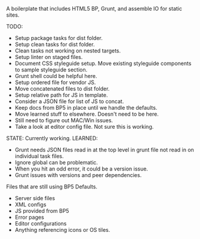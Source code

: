 A boilerplate that includes HTML5 BP, Grunt, and assemble IO for static sites.

TODO:
* Setup package tasks for dist folder.
* Setup clean tasks for dist folder.
* Clean tasks not working on nested targets.
* Setup linter on staged files.
* Document CSS styleguide setup. Move existing styleguide components to sample styleguide section.
* Grunt shell could be helpful here.
* Setup ordered file for vendor JS.
* Move concatenated files to dist folder.
* Setup relative path for JS in template.
* Consider a JSON file for list of JS to concat.
* Keep docs from BP5 in place until we handle the defaults.
* Move learned stuff to elsewhere. Doesn't need to be here.
* Still need to figure out MAC/Win issues.
* Take a look at editor config file. Not sure this is working.

STATE: Currently working.
LEARNED:
* Grunt needs JSON files read in at the top level in grunt file not read in on individual task files.
* Ignore global can be problematic.
* When you hit an odd error, it could be a version issue.
* Grunt issues with versions and peer dependencies.

Files that are still using BP5 Defaults.
* Server side files
* XML configs
* JS provided from BP5
* Error pages
* Editor configurations
* Anything referencing icons or OS tiles.
